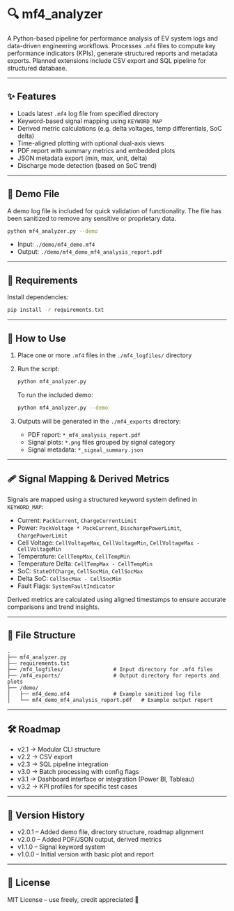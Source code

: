 # 🔍 mf4_analyzer

A Python-based pipeline for performance analysis of EV system logs and data-driven engineering workflows.
Processes `.mf4` files to compute key performance indicators (KPIs), generate structured reports and metadata exports.
Planned extensions include CSV export and SQL pipeline for structured database.

---

## ✨ Features

- Loads latest `.mf4` log file from specified directory  
- Keyword-based signal mapping using `KEYWORD_MAP`  
- Derived metric calculations (e.g. delta voltages, temp differentials, SoC delta)  
- Time-aligned plotting with optional dual-axis views  
- PDF report with summary metrics and embedded plots  
- JSON metadata export (min, max, unit, delta)  
- Discharge mode detection (based on SoC trend)

---

## 🌟 Demo File

A demo log file is included for quick validation of functionality. The file has been sanitized to remove any sensitive or proprietary data.

```bash
python mf4_analyzer.py --demo
```

- Input: `./demo/mf4_demo.mf4`  
- Output: `./demo/mf4_demo_mf4_analysis_report.pdf`

---

## 📆 Requirements

Install dependencies:

```bash
pip install -r requirements.txt
```

---

## 🚀 How to Use

1. Place one or more `.mf4` files in the `./mf4_logfiles/` directory
2. Run the script:

   ```bash
   python mf4_analyzer.py
   ```
   To run the included demo:

   ```bash
   python mf4_analyzer.py --demo
   ```

4. Outputs will be generated in the `./mf4_exports` directory:
   - PDF report: `*_mf4_analysis_report.pdf`
   - Signal plots: `*.png` files grouped by signal category
   - Signal metadata: `*_signal_summary.json`

---

## 🩹 Signal Mapping & Derived Metrics

Signals are mapped using a structured keyword system defined in `KEYWORD_MAP`:

- Current: `PackCurrent`, `ChargeCurrentLimit`
- Power: `PackVoltage * PackCurrent`, `DischargePowerLimit`, `ChargePowerLimit`
- Cell Voltage: `CellVoltageMax`, `CellVoltageMin`, `CellVoltageMax - CellVoltageMin`
- Temperature: `CellTempMax`, `CellTempMin`
- Temperature Delta: `CellTempMax - CellTempMin`
- SoC: `StateOfCharge`, `CellSocMin`, `CellSocMax`
- Delta SoC: `CellSocMax - CellSocMin`
- Fault Flags: `SystemFaultIndicator`

Derived metrics are calculated using aligned timestamps to ensure accurate comparisons and trend insights.

---

## 📁 File Structure

```plaintext
.
├── mf4_analyzer.py
├── requirements.txt
├── /mf4_logfiles/                # Input directory for .mf4 files
├── /mf4_exports/                 # Output directory for reports and plots
├── /demo/
│   ├── mf4_demo.mf4              # Example sanitized log file
│   └── mf4_demo_mf4_analysis_report.pdf   # Example output report
```

---

## 🛠️ Roadmap

- v2.1 → Modular CLI structure
- v2.2 → CSV export
- v2.3 → SQL pipeline integration
- v3.0 → Batch processing with config flags
- v3.1 → Dashboard interface or integration (Power BI, Tableau)
- v3.2 → KPI profiles for specific test cases

---

## 📘 Version History

- v2.0.1 – Added demo file, directory structure, roadmap alignment  
- v2.0.0 – Added PDF/JSON output, derived metrics  
- v1.1.0 – Signal keyword system  
- v1.0.0 – Initial version with basic plot and report

---

## 📜 License

MIT License – use freely, credit appreciated 🙌
